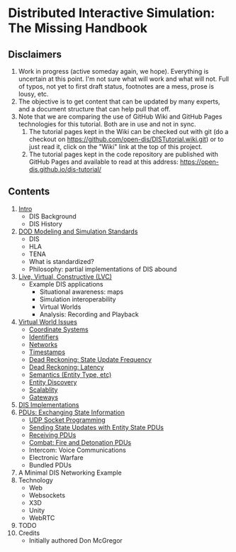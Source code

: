 # Distributed Interactive Simulation: The Missing Handbook

## Disclaimers

1. Work in progress (active someday again, we hope). Everything is uncertain at this point. I'm not sure what will work and what will not. Full of typos, not yet to first draft status, footnotes are a mess, prose is lousy, etc. 
1. The objective is to get content that can be updated by many experts, and a document structure that can help pull that off.
1. Note that we are comparing the use of GitHub Wiki and GitHub Pages technologies for this tutorial. Both are in use and not in sync.
	1. The tutorial pages kept in the Wiki can be checked out with git (do a checkout on https://github.com/open-dis/DISTutorial.wiki.git) or to just read it, click on the "Wiki" link at the top of this project.
	1. The tutorial pages kept in the code repository are published with GitHub Pages and available to read at this address: https://open-dis.github.io/dis-tutorial/

## Contents

1. <a href="DIS_Background">Intro</a>
   	- DIS Background
   	- DIS History
2. <a href="DoDModelingAndSimulationStandards">DOD Modeling and Simulation Standards</a>
	- DIS
	- HLA
	- TENA
	- What is standardized?
	- Philosophy: partial implementations of DIS abound
3. <a href="LiveVirtualConstructive">Live, Virtual, Constructive (LVC)</a>
   	- Example DIS applications
   		- Situational awareness: maps
		- Simulation interoperability
		- Virtual Worlds
		- Analysis: Recording and Playback
4. <a href="VirtualWorldIssues">Virtual World Issues</a>
   	- <a href="CoordinateSystems">Coordinate Systems</a>
   	- <A href="EntityIdentifiers">Identifiers</a>
   	- <a href="Networks">Networks</a>
   	- <a href="Timestamps">Timestamps</a>
   	- <A href="DeadReckoningStateUpdate">Dead Reckoning: State Update Frequency</a>
   	- <a href="DeadReckoningLatency">Dead Reckoning: Latency</a>
   	- <A href="EntityType">Semantics (Entity Type, etc)</a>
   	- <a href="EntityDiscovery">Entity Discovery</a>
   	- <a href="Scalability.">Scalablity</a>  
   	- <A href="Gateways">Gateways</a>
5. <a href="DISImplementations">DIS Implementations</a>
6. <a href="ExchangingStateInformation">PDUs: Exchanging State Information</a>
	- <A href="UDPSockets">UDP Socket Programming</a>
	- <a href="EntityStatePDUs">Sending State Updates with Entity State PDUs</a>
	- <a href="ReceivingPDUs">Receiving PDUs</a>
	- <a href="Combat">Combat: Fire and Detonation PDUs</a>
	- Intercom: Voice Communications
	- Electronic Warfare
	- <a ref="PDUBundling">Bundled PDUs</a>
7. A Minimal DIS Networking Example
8. Technology
	- Web
	- Websockets
	- X3D
	- Unity
	- WebRTC
9. TODO
10. Credits
	- Initially authored Don McGregor
